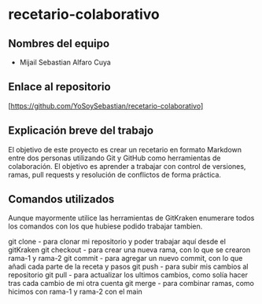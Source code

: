 # recetario-colaborativo

## Nombres del equipo
- Mijail Sebastian Alfaro Cuya

## Enlace al repositorio
[https://github.com/YoSoySebastian/recetario-colaborativo]

## Explicación breve del trabajo
El objetivo de este proyecto es crear un recetario en formato Markdown entre dos personas utilizando Git y GitHub como herramientas de colaboración. El objetivo es aprender a trabajar con control de versiones, ramas, pull requests y resolución de conflictos de forma práctica.

## Comandos utilizados

Aunque mayormente utilice las herramientas de GitKraken enumerare todos los comandos con los que hubiese podido trabajar tambien.

git clone - para clonar mi repositorio y poder trabajar aquí desde el gitKraken
git checkout - para crear una nueva rama, con lo que se crearon rama-1 y rama-2
git commit - para agregar un nuevo commit, con lo que añadi cada parte de la receta y pasos
git push - para subir mis cambios al repositorio
git pull - para actualizar los ultimos cambios, como solía hacer tras cada cambio de mi otra cuenta
git merge - para combinar ramas, como hicimos con rama-1 y rama-2 con el main